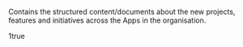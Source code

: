 Contains the structured content/documents about the new projects,
features and initiatives across the Apps in the organisation.

1true
